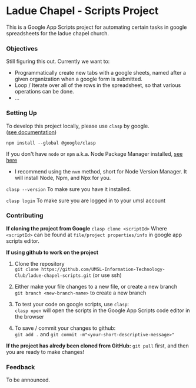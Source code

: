 # Ladue Chapel - Scripts Project

This is a Google App Scripts project for automating certain tasks in google spreadsheets for the ladue chapel church. 

### Objectives

Still figuring this out. Currently we want to:
- Programmatically create new tabs with a google sheets, named after a given organization when a google form is submitted.  
- Loop / Iterate over all of the rows in the spreadsheet, so that various operations can be done.  
- ...

### Setting Up

To develop this project locally, please use `clasp` by google.  
([see documentation](https://developers.google.com/apps-script/guides/clasp))  

`npm install --global @google/clasp`

If you don't have `node` or `npm` a.k.a. Node Package Manager installed, [see here](https://docs.npmjs.com/downloading-and-installing-node-js-and-npm)  
- I recommend using the `nvm` method, short for Node Version Manager. It will install Node, Npm, and Npx for you.  

`clasp --version` To make sure you have it installed.  

`clasp login` To make sure you are logged in to your umsl account

### Contributing

**If cloning the project from Google**
`clasp clone <scriptId>` Where `<scriptId>` can be found at `file/project properties/info` in google app scripts editor.  

**If using github to work on the project**
1. Clone the repository  
`git clone https://github.com/UMSL-Information-Technology-Club/ladue-chapel-scripts.git` (or use ssh)  

2. Either make your file changes to a new file, or create a new branch  
`git branch <new-branch-name>` to create a new branch  

3. To test your code on google scripts, use `clasp`:  
`clasp open`  will open the scripts in the Google App Scripts code editor in the browser  

4. To save / commit your changes to github:  
`git add .` and `git commit -m"<your-short-descriptive-message>"`  

**If the project has alredy been cloned from GitHub:**
`git pull` first, and then you are ready to make changes!  


### Feedback

To be announced.